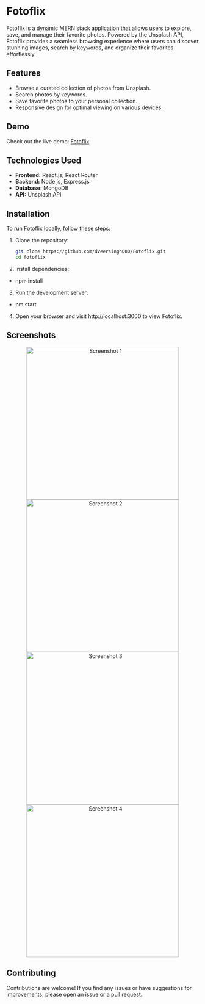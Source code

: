 # Fotoflix

Fotoflix is a dynamic MERN stack application that allows users to explore, save, and manage their favorite photos. Powered by the Unsplash API, Fotoflix provides a seamless browsing experience where users can discover stunning images, search by keywords, and organize their favorites effortlessly.

## Features

- Browse a curated collection of photos from Unsplash.
- Search photos by keywords.
- Save favorite photos to your personal collection.
- Responsive design for optimal viewing on various devices.

## Demo

Check out the live demo: [Fotoflix](https://photoflix-two.vercel.app/)

## Technologies Used

- **Frontend:** React.js, React Router
- **Backend:** Node.js, Express.js
- **Database:** MongoDB
- **API:** Unsplash API

## Installation

To run Fotoflix locally, follow these steps:

1. Clone the repository:
   ```bash
   git clone https://github.com/dveersingh000/Fotoflix.git
   cd fotoflix

2. Install dependencies:
-  npm install

3. Run the development server:
-  pm start

4. Open your browser and visit http://localhost:3000 to view Fotoflix.

## Screenshots

<div align="center">
  <img src="./src/screenshots/screenshot1.png" alt="Screenshot 1" width="400">
</div>

<div align="center">
  <img src="./src/screenshots/screenshot2.png" alt="Screenshot 2" width="400">
</div>

<div align="center">
  <img src="./src/screenshots/screenshot3.png" alt="Screenshot 3" width="400">
</div>

<div align="center">
  <img src="./src/screenshots/screenshot4.png" alt="Screenshot 4" width="400">
</div>


## Contributing
   Contributions are welcome! If you find any issues or have suggestions for improvements, please open an issue or a pull request.
